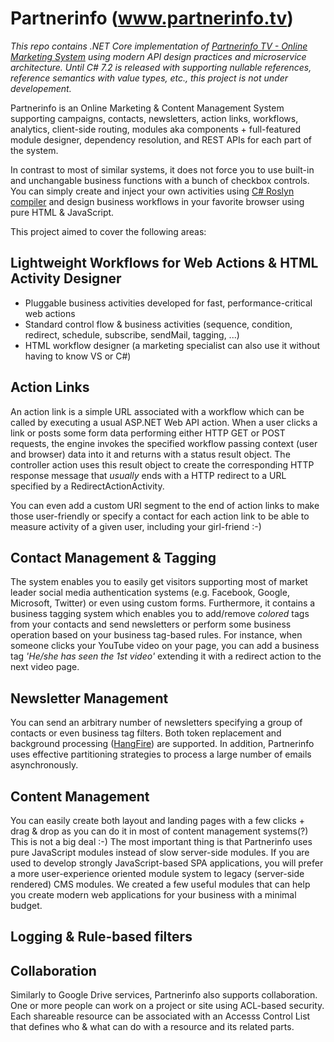 # Partnerinfo (www.partnerinfo.tv)
*This repo contains .NET Core implementation of [Partnerinfo TV - Online Marketing System](https://github.com/janosjanka/partnerinfo.old) using modern API design practices and microservice architecture. Until C# 7.2 is released with supporting nullable references, reference semantics with value types, etc., this project is not under developement.*

Partnerinfo is an Online Marketing & Content Management System supporting campaigns, contacts, newsletters, action links, workflows, analytics,
client-side routing, modules aka components + full-featured module designer, dependency resolution, and REST APIs for each part of the system.

In contrast to most of similar systems, it does not force you to use built-in and unchangable business functions with a bunch of checkbox controls.
You can simply create and inject your own activities using [C# Roslyn compiler](https://github.com/dotnet/roslyn) and design business workflows
in your favorite browser using pure HTML & JavaScript.

This project aimed to cover the following areas:

## Lightweight Workflows for Web Actions & HTML Activity Designer

- Pluggable business activities developed for fast, performance-critical web actions
- Standard control flow & business activities (sequence, condition, redirect, schedule, subscribe, sendMail, tagging, ...)
- HTML workflow designer (a marketing specialist can also use it without having to know VS or C#)

## Action Links

An action link is a simple URL associated with a workflow which can be called by executing a usual ASP.NET Web API action.
When a user clicks a link or posts some form data performing either HTTP GET or POST requests, the engine invokes the specified workflow
passing context (user and browser) data into it and returns with a status result object. The controller action uses this result object
to create the corresponding HTTP response message that *usually* ends with a HTTP redirect to a URL specified by a RedirectActionActivity.

You can even add a custom URI segment to the end of action links to make those user-friendly or specify a contact for each action link
to be able to measure activity of a given user, including your girl-friend :-)

## Contact Management & Tagging

The system enables you to easily get visitors supporting most of market leader social media authentication systems
(e.g. Facebook, Google, Microsoft, Twitter) or even using custom forms. Furthermore, it contains a business tagging system
which enables you to add/remove *colored* tags from your contacts and send newsletters or perform some business operation
based on your business tag-based rules. For instance, when someone clicks your YouTube video on your page,
you can add a business tag *'He/she has seen the 1st video'* extending it with a redirect action to the next video page.

## Newsletter Management

You can send an arbitrary number of newsletters specifying a group of contacts or even business tag filters.
Both token replacement and background processing ([HangFire](http://hangfire.io)) are supported.
In addition, Partnerinfo uses effective partitioning strategies to process a large number of emails asynchronously.

## Content Management

You can easily create both layout and landing pages with a few clicks + drag & drop as you can do it in most of content management systems(?) This is not a big deal :-) The most important thing is that Partnerinfo uses pure JavaScript modules instead of slow server-side modules. If you are used to develop strongly JavaScript-based SPA applications, you will prefer a more user-experience oriented module system to legacy (server-side rendered) CMS modules. We created a few useful modules that can help you create modern web applications for your business with a minimal budget.

## Logging & Rule-based filters

## Collaboration

Similarly to Google Drive services, Partnerinfo also supports collaboration. One or more people can work on a project or site using ACL-based security. Each shareable resource can be associated with an Accesss Control List that defines who & what can do with a resource and its related parts.
